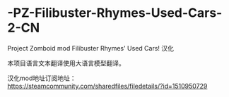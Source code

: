# -PZ-Filibuster-Rhymes-Used-Cars-2-CN

Project Zomboid mod Filibuster Rhymes' Used Cars! 汉化

本项目语言文本翻译使用大语言模型翻译。

汉化mod地址订阅地址：https://steamcommunity.com/sharedfiles/filedetails/?id=1510950729